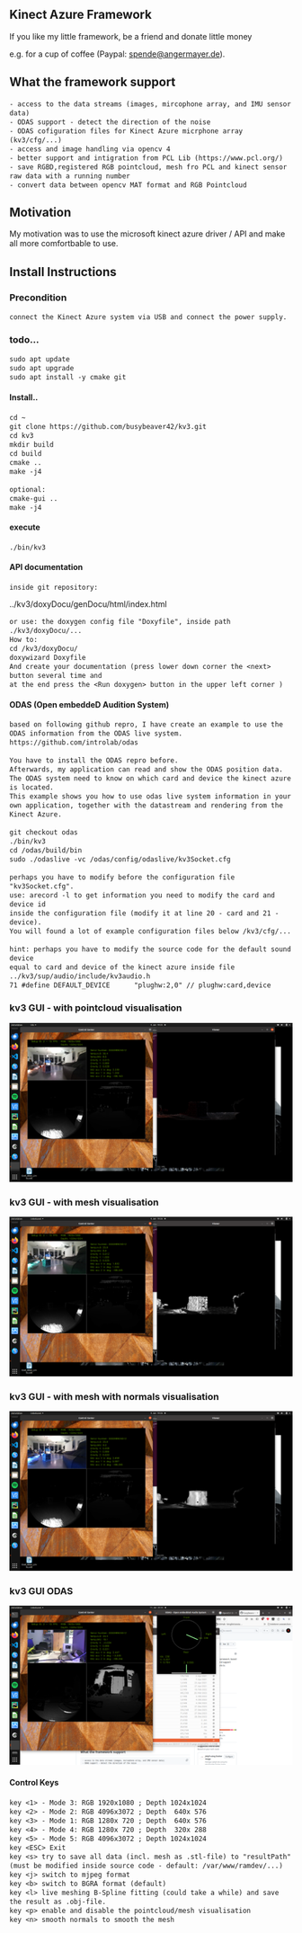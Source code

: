 ## Kinect Azure Framework
If you like my little framework, be a friend and donate little money

e.g. for a cup of coffee (Paypal: spende@angermayer.de).

## What the framework support
    - access to the data streams (images, mircophone array, and IMU sensor data)
    - ODAS support - detect the direction of the noise
    - ODAS cofiguration files for Kinect Azure micrphone array (kv3/cfg/...)
    - access and image handling via opencv 4
    - better support and intigration from PCL Lib (https://www.pcl.org/)
    - save RGBD,registered RGB pointcloud, mesh fro PCL and kinect sensor raw data with a running number
    - convert data between opencv MAT format and RGB Pointcloud


## Motivation 
My motivation was to use the microsoft kinect azure driver / API and make all more comfortbable to use.

## Install Instructions
### Precondition
    connect the Kinect Azure system via USB and connect the power supply.


### todo...

    sudo apt update
    sudo apt upgrade
    sudo apt install -y cmake git

    
#### Install..

    cd ~
    git clone https://github.com/busybeaver42/kv3.git
    cd kv3
    mkdir build
    cd build
    cmake ..
    make -j4
    
    optional:
    cmake-gui ..
    make -j4
    
    
#### execute

    ./bin/kv3

#### API documentation
    inside git repository:
   ../kv3/doxyDocu/genDocu/html/index.html
    
    or use: the doxygen config file "Doxyfile", inside path ./kv3/doxyDocu/...
    How to:
    cd /kv3/doxyDocu/
    doxywizard Doxyfile
    And create your documentation (press lower down corner the <next> button several time and
    at the end press the <Run doxygen> button in the upper left corner )
    
#### ODAS (Open embeddeD Audition System)
    based on following github repro, I have create an example to use the 
    ODAS information from the ODAS live system.
    https://github.com/introlab/odas
        
    You have to install the ODAS repro before. 
    Afterwards, my application can read and show the ODAS position data.
    The ODAS system need to know on which card and device the kinect azure is located.
    This example shows you how to use odas live system information in your
    own application, together with the datastream and rendering from the Kinect Azure.
    
    git checkout odas
    ./bin/kv3
    cd /odas/build/bin
    sudo ./odaslive -vc /odas/config/odaslive/kv3Socket.cfg

    perhaps you have to modify before the configuration file "kv3Socket.cfg". 
    use: arecord -l to get information you need to modify the card and device id
    inside the configuration file (modify it at line 20 - card and 21 - device).
    You will found a lot of example configuration files below /kv3/cfg/... 

    hint: perhaps you have to modify the source code for the default sound device
    equal to card and device of the kinect azure inside file
    ../kv3/sup/audio/include/kv3audio.h
    71 #define DEFAULT_DEVICE      "plughw:2,0" // plughw:card,device
       
    
### kv3 GUI - with pointcloud visualisation
![Alt-Text](/assets/kv3gui01.png "kv3 GUI - pointcloud")

### kv3 GUI - with mesh visualisation
![Alt-Text](/assets/kv3gui02.png "kv3 GUI - mesh")

### kv3 GUI - with mesh with normals visualisation
![Alt-Text](/assets/kv3gui03.png "kv3 GUI - smooth mesh via normals")

### kv3 GUI ODAS
![Alt-Text](/assets/kv3guiOdas.png "kv3 GUI ODAS")

#### Control Keys
    key <1> - Mode 3: RGB 1920x1080 ; Depth 1024x1024 
    key <2> - Mode 2: RGB 4096x3072 ; Depth  640x 576 
    key <3> - Mode 1: RGB 1280x 720 ; Depth  640x 576 
    key <4> - Mode 4: RGB 1280x 720 ; Depth  320x 288 
    key <5> - Mode 5: RGB 4096x3072 ; Depth 1024x1024 
    key <ESC> Exit
    key <s> try to save all data (incl. mesh as .stl-file) to "resultPath" (must be modified inside source code - default: /var/www/ramdev/...)
    key <j> switch to mjpeg format
    key <b> switch to BGRA format (default)
    key <l> live meshing B-Spline fitting (could take a while) and save the result as .obj-file.
    key <p> enable and disable the pointcloud/mesh visualisation
    key <n> smooth normals to smooth the mesh
    
    
    
    
